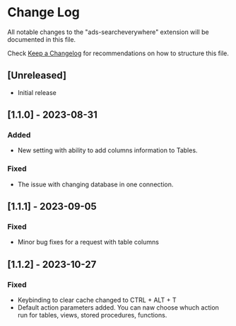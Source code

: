 # Change Log

All notable changes to the "ads-searcheverywhere" extension will be documented in this file.

Check [Keep a Changelog](http://keepachangelog.com/) for recommendations on how to structure this file.

## [Unreleased]

- Initial release

## [1.1.0] - 2023-08-31

### Added

- New setting with ability to add columns information to Tables.
### Fixed

- The issue with changing database in one connection.


## [1.1.1] - 2023-09-05

### Fixed

- Minor bug fixes for a request with table columns


## [1.1.2] - 2023-10-27

### Fixed

- Keybinding to clear cache changed to CTRL + ALT + T
- Default action parameters added. You can naw choose whuch action run for tables, views, stored procedures, functions.
